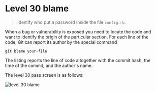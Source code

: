 
# Level 30 blame

> Identify who put a password inside the file `config.rb`.

When a bug or vulnerability is exposed you need to locate the code and want to identify the origin of the particular section. For each line of the code, Git can report its author by the special command

```shell
git blame your-file
```

The listing reports the line of code altogether with the commit hash, the time of the commit, and the author's name.

The level 30 pass screen is as follows:

![level 30 blame](images/level-30-blame.png)
